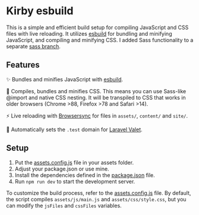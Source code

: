 # Kirby esbuild

This is a simple and efficient build setup for compiling JavaScript and CSS files with live reloading. It utilizes [esbuild](https://esbuild.github.io/) for bundling and minifying JavaScript, and compiling and minifying CSS. I added Sass functionality to a separate [sass branch](https://github.com/medienbaecker/kirby-esbuild/tree/sass).

## Features

✨ Bundles and minifies JavaScript with [esbuild](https://esbuild.github.io/).

🎨 Compiles, bundles and minifies CSS. This means you can use Sass-like @import and native CSS nesting. It will be transpiled to CSS that works in older browsers (Chrome >88, Firefox >78 and Safari >14).

⚡ Live reloading with [Browsersync](https://browsersync.io/) for files in `assets/`, `content/` and `site/`.

🐘 Automatically sets the `.test` domain for [Laravel Valet](https://github.com/laravel/valet).

## Setup

1. Put the [assets.config.js](assets/assets.config.js) file in your assets folder.
2. Adjust your package.json or use mine.
3. Install the dependencies defined in the [package.json](package.json) file.
4. Run `npm run dev` to start the development server.

To customize the build process, refer to the [assets.config.js](assets/assets.config.js) file. By default, the script compiles `assets/js/main.js` and `assets/css/style.css`, but you can modify the `jsFiles` and `cssFiles` variables.